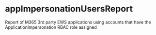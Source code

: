 # appImpersonationUsersReport
Report of M365 3rd party EWS applications using accounts that have the ApplicationImpersonation RBAC role assigned 
